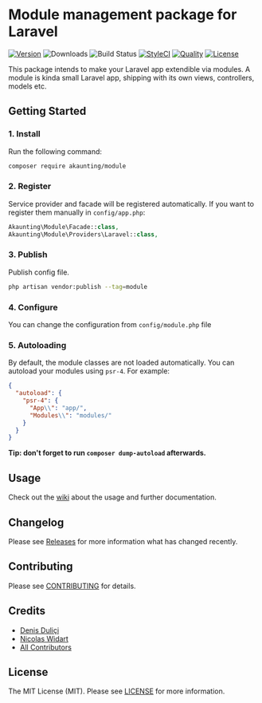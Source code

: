 # Module management package for Laravel

[![Version](https://poser.pugx.org/akaunting/module/v/stable.svg)](https://github.com/akaunting/module/releases)
![Downloads](https://poser.pugx.org/akaunting/module/d/total.svg)
![Build Status](https://travis-ci.com/akaunting/module.svg)
[![StyleCI](https://styleci.io/repos/180799968/shield?style=flat&branch=master)](https://styleci.io/repos/180799968)
[![Quality](https://scrutinizer-ci.com/g/akaunting/module/badges/quality-score.png?b=master)](https://scrutinizer-ci.com/g/akaunting/module)
[![License](https://poser.pugx.org/akaunting/module/license.svg)](LICENSE.md)

This package intends to make your Laravel app extendible via modules. A module is kinda small Laravel app, shipping with its own views, controllers, models etc.

## Getting Started

### 1. Install

Run the following command:

```bash
composer require akaunting/module
```

### 2. Register

Service provider and facade will be registered automatically. If you want to register them manually in `config/app.php`:

```php
Akaunting\Module\Facade::class,
Akaunting\Module\Providers\Laravel::class,
```

### 3. Publish

Publish config file.

```bash
php artisan vendor:publish --tag=module
```

### 4. Configure

You can change the configuration from `config/module.php` file

### 5. Autoloading

By default, the module classes are not loaded automatically. You can autoload your modules using `psr-4`. For example:

``` json
{
  "autoload": {
    "psr-4": {
      "App\\": "app/",
      "Modules\\": "modules/"
    }
  }
}
```

**Tip: don't forget to run `composer dump-autoload` afterwards.**

## Usage

Check out the [wiki](../../wiki) about the usage and further documentation.

## Changelog

Please see [Releases](../../releases) for more information what has changed recently.

## Contributing

Please see [CONTRIBUTING](CONTRIBUTING.md) for details.

## Credits

- [Denis Duliçi](https://github.com/denisdulici)
- [Nicolas Widart](https://github.com/nwidart)
- [All Contributors](../../contributors)

## License

The MIT License (MIT). Please see [LICENSE](LICENSE.md) for more information.
